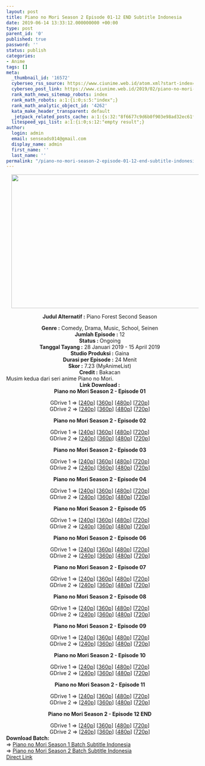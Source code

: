 ```yaml
---
layout: post
title: Piano no Mori Season 2 Episode 01-12 END Subtitle Indonesia
date: 2019-06-14 13:33:12.000000000 +00:00
type: post
parent_id: '0'
published: true
password: ''
status: publish
categories:
- Anime
tags: []
meta:
  _thumbnail_id: '16572'
  cyberseo_rss_source: https://www.ciunime.web.id/atom.xml?start-index=3751&max-results=150
  cyberseo_post_link: https://www.ciunime.web.id/2019/02/piano-no-mori-season-2-subtitle.html
  rank_math_news_sitemap_robots: index
  rank_math_robots: a:1:{i:0;s:5:"index";}
  rank_math_analytic_object_id: '4262'
  kata_make_header_transparent: default
  _jetpack_related_posts_cache: a:1:{s:32:"8f6677c9d6b0f903e98ad32ec61f8deb";a:2:{s:7:"expires";i:1653081640;s:7:"payload";a:0:{}}}
  litespeed_vpi_list: a:1:{i:0;s:12:"empty result";}
author:
  login: admin
  email: senseads014@gmail.com
  display_name: admin
  first_name: ''
  last_name: ''
permalink: "/piano-no-mori-season-2-episode-01-12-end-subtitle-indonesia/"
---
```

<div style="text-align: center;">
<div style="text-align: left;">
<div class="separator" style="clear: both; text-align: center;"><a href="https://2.bp.blogspot.com/-VGXrWAEdocU/XFXmPfoMVaI/AAAAAAAAJhk/QSFlCn5huhQX9pePUxZ62XvSTHA2URY9gCLcBGAs/s1600/Piano%2Bno%2BMori%2BSeason%2B2.jpg" imageanchor="1" style="margin-left: 1em; margin-right: 1em;"><img border="0" data-original-height="720" data-original-width="1280" height="360" src="{{ site.baseurl }}/assets/2019/06/Piano%2Bno%2BMori%2BSeason%2B2.jpg" width="640" /></a></div>
<p></div>
<p><b>Judul</b><b><b> Alternatif</b> :</b> Piano Forest Second Season</div>
<div style="text-align: center;"><b><b>Genre :</b></b> Comedy, Drama, Music, School, Seinen</div>
<div style="text-align: center;"><b>Jumlah Episode :</b> 12<br /><b>Status : </b>Ongoing<br /><b>Tanggal Tayang :</b> 28 Januari 2019 - 15 April 2019<br /><b>Studio Produksi :</b> <b></b>Gaina<br /><b>Durasi per Episode :</b> 24 Menit</div>
<div style="text-align: center;"><b>Skor :</b> 7.23 (MyAnimeList)<br /><b>Credit :</b> Bakacan</div>
<div style="text-align: center;"></div>
<div style="text-align: justify;">Musim kedua dari seri anime Piano no Mori.</div>
<div style="text-align: justify;"></div>
<div style="text-align: justify;"></div>
<div style="text-align: center;"><b>Link Download :</b></div>
<div style="text-align: center;"><b>Piano no Mori Season 2 - Episode 01</b></p>
<div style="text-align: center;">GDrive 1 =&gt; [<a href="http://wishes2.com/MY4xO" target="_blank" rel="noopener">240p</a>] [<a href="http://wishes2.com/T9S1S" target="_blank" rel="noopener">360p</a>] [<a href="http://wishes2.com/kwIi1" target="_blank" rel="noopener">480p</a>] [<a href="http://wishes2.com/STcf" target="_blank" rel="noopener">720p</a>]<br />GDrive 2 =&gt; [<a href="http://wishes2.com/sC2ry" target="_blank" rel="noopener">240p</a>] [<a href="http://wishes2.com/dDMV" target="_blank" rel="noopener">360p</a>] [<a href="http://wishes2.com/gncb7" target="_blank" rel="noopener">480p</a>] [<a href="http://wishes2.com/sK9J" target="_blank" rel="noopener">720p</a>]</p>
<p><b><b>Piano no Mori Season 2 </b>- Episode 02</b></p>
<div style="text-align: center;">GDrive 1 =&gt; [<a href="http://wishes2.com/B0yiz" target="_blank" rel="noopener">240p</a>] [<a href="http://wishes2.com/qLD4" target="_blank" rel="noopener">360p</a>] [<a href="http://wishes2.com/1C4zY" target="_blank" rel="noopener">480p</a>] [<a href="http://wishes2.com/duyfH" target="_blank" rel="noopener">720p</a>]<br />GDrive 2 =&gt; [<a href="http://wishes2.com/qkp6b" target="_blank" rel="noopener">240p</a>] [<a href="http://wishes2.com/NoDw" target="_blank" rel="noopener">360p</a>] [<a href="http://wishes2.com/3uHl" target="_blank" rel="noopener">480p</a>] [<a href="http://wishes2.com/E4ecM" target="_blank" rel="noopener">720p</a>]</p>
<p><b><b>Piano no Mori Season 2 </b>- Episode 03</b></p>
<div style="text-align: center;">GDrive 1 =&gt; [<a href="http://wishes2.com/sIXHs" target="_blank" rel="noopener">240p</a>] [<a href="http://wishes2.com/HSFF" target="_blank" rel="noopener">360p</a>] [<a href="http://wishes2.com/Wky1W" target="_blank" rel="noopener">480p</a>] [<a href="http://wishes2.com/56y2" target="_blank" rel="noopener">720p</a>]<br />GDrive 2 =&gt; [<a href="http://wishes2.com/vSBk" target="_blank" rel="noopener">240p</a>] [<a href="http://wishes2.com/yU7fM" target="_blank" rel="noopener">360p</a>] [<a href="http://wishes2.com/eNZx" target="_blank" rel="noopener">480p</a>] [<a href="http://wishes2.com/ug081" target="_blank" rel="noopener">720p</a>]</p>
<p><b><b>Piano no Mori Season 2 </b>- Episode 04</b></p>
<div style="text-align: center;">GDrive 1 =&gt; [<a href="https://wishes2.com/cGyF" target="_blank" rel="noopener">240p</a>] [<a href="https://wishes2.com/nKQDd" target="_blank" rel="noopener">360p</a>] [<a href="https://wishes2.com/YPbd" target="_blank" rel="noopener">480p</a>] [<a href="https://wishes2.com/eQGk" target="_blank" rel="noopener">720p</a>]<br />GDrive 2 =&gt; [<a href="https://wishes2.com/iE8gA" target="_blank" rel="noopener">240p</a>] [<a href="https://wishes2.com/0SAMj" target="_blank" rel="noopener">360p</a>] [<a href="https://wishes2.com/GvtRx" target="_blank" rel="noopener">480p</a>] [<a href="https://wishes2.com/wQtvx" target="_blank" rel="noopener">720p</a>]</p>
<p><b><b>Piano no Mori Season 2 </b>- Episode 05</b></p>
<div style="text-align: center;">GDrive 1 =&gt; [<a href="https://wishes2.com/K4Aiy" target="_blank" rel="noopener">240p</a>] [<a href="https://wishes2.com/s6uo" target="_blank" rel="noopener">360p</a>] [<a href="https://wishes2.com/BFu7" target="_blank" rel="noopener">480p</a>] [<a href="https://wishes2.com/xv2HW" target="_blank" rel="noopener">720p</a>]<br />GDrive 2 =&gt; [<a href="https://wishes2.com/Y8ie" target="_blank" rel="noopener">240p</a>] [<a href="https://wishes2.com/pvdI" target="_blank" rel="noopener">360p</a>] [<a href="https://wishes2.com/bfhAL" target="_blank" rel="noopener">480p</a>] [<a href="https://wishes2.com/8ZTS" target="_blank" rel="noopener">720p</a>]</p>
<p><b><b>Piano no Mori Season 2 </b>- Episode 06</b></p>
<div style="text-align: center;">GDrive 1 =&gt; [<a href="https://wishes2.com/P9O58" target="_blank" rel="noopener">240p</a>] [<a href="https://wishes2.com/P1WVK" target="_blank" rel="noopener">360p</a>] [<a href="https://wishes2.com/vThDC" target="_blank" rel="noopener">480p</a>] [<a href="https://wishes2.com/OAea" target="_blank" rel="noopener">720p</a>]<br />GDrive 2 =&gt; [<a href="https://wishes2.com/VSn9O" target="_blank" rel="noopener">240p</a>] [<a href="https://wishes2.com/Ox15" target="_blank" rel="noopener">360p</a>] [<a href="https://wishes2.com/JEzaD" target="_blank" rel="noopener">480p</a>] [<a href="https://wishes2.com/GovC" target="_blank" rel="noopener">720p</a>]</p>
<p><b><b>Piano no Mori Season 2 </b>- Episode 07</b></p>
<div style="text-align: center;">GDrive 1 =&gt; [<a href="https://wishes2.com/L1He" target="_blank" rel="noopener">240p</a>] [<a href="https://wishes2.com/BFRRH" target="_blank" rel="noopener">360p</a>] [<a href="https://wishes2.com/MNkMi" target="_blank" rel="noopener">480p</a>] [<a href="https://wishes2.com/fpCL" target="_blank" rel="noopener">720p</a>]<br />GDrive 2 =&gt; [<a href="https://wishes2.com/sXCc" target="_blank" rel="noopener">240p</a>] [<a href="https://wishes2.com/TtmpC" target="_blank" rel="noopener">360p</a>] [<a href="https://wishes2.com/xBvo" target="_blank" rel="noopener">480p</a>] [<a href="https://wishes2.com/E7g7" target="_blank" rel="noopener">720p</a>]</p>
<p><b><b>Piano no Mori Season 2 </b>- Episode 08</b></p>
<div style="text-align: center;">GDrive 1 =&gt; [<a href="https://wishes2.com/xsCt" target="_blank" rel="noopener">240p</a>] [<a href="https://wishes2.com/C6Pz" target="_blank" rel="noopener">360p</a>] [<a href="https://wishes2.com/rOKI5" target="_blank" rel="noopener">480p</a>] [<a href="https://wishes2.com/zWXy" target="_blank" rel="noopener">720p</a>]<br />GDrive 2 =&gt; [<a href="https://wishes2.com/1kAI" target="_blank" rel="noopener">240p</a>] [<a href="https://wishes2.com/XhL1" target="_blank" rel="noopener">360p</a>] [<a href="https://wishes2.com/dqfyn" target="_blank" rel="noopener">480p</a>] [<a href="https://wishes2.com/PSKil" target="_blank" rel="noopener">720p</a>]</p>
<p><b><b>Piano no Mori Season 2 </b>- Episode 09</b></p>
<div style="text-align: center;">GDrive 1 =&gt; [<a href="https://wishes2.com/cqxO6" target="_blank" rel="noopener">240p</a>] [<a href="https://wishes2.com/7mH1q" target="_blank" rel="noopener">360p</a>] [<a href="https://wishes2.com/Y9Tz" target="_blank" rel="noopener">480p</a>] [<a href="https://wishes2.com/eHWFt" target="_blank" rel="noopener">720p</a>]<br />GDrive 2 =&gt; [<a href="https://wishes2.com/4Ve2M" target="_blank" rel="noopener">240p</a>] [<a href="https://wishes2.com/Pcex3" target="_blank" rel="noopener">360p</a>] [<a href="https://wishes2.com/K80j" target="_blank" rel="noopener">480p</a>] [<a href="https://wishes2.com/LlhP2" target="_blank" rel="noopener">720p</a>]</p>
<p><b><b>Piano no Mori Season 2 </b>- Episode 10</b></p>
<div style="text-align: center;">GDrive 1 =&gt; [<a href="https://wishes2.com/cmCuC" target="_blank" rel="noopener">240p</a>] [<a href="https://wishes2.com/oq9J" target="_blank" rel="noopener">360p</a>] [<a href="https://wishes2.com/iJTz" target="_blank" rel="noopener">480p</a>] [<a href="https://wishes2.com/JD7vR" target="_blank" rel="noopener">720p</a>]<br />GDrive 2 =&gt; [<a href="https://wishes2.com/LHq9F" target="_blank" rel="noopener">240p</a>] [<a href="https://wishes2.com/nKypa" target="_blank" rel="noopener">360p</a>] [<a href="https://wishes2.com/MRTKn" target="_blank" rel="noopener">480p</a>] [<a href="https://wishes2.com/tVG4z" target="_blank" rel="noopener">720p</a>]</p>
<p><b><b>Piano no Mori Season 2 </b>- Episode 11</b></p>
<div style="text-align: center;">GDrive 1 =&gt; [<a href="https://wishes2.com/54IHS" target="_blank" rel="noopener">240p</a>] [<a href="https://wishes2.com/wyzX" target="_blank" rel="noopener">360p</a>] [<a href="https://wishes2.com/fNrU8" target="_blank" rel="noopener">480p</a>] [<a href="https://wishes2.com/ZZIuG" target="_blank" rel="noopener">720p</a>]<br />GDrive 2 =&gt; [<a href="https://wishes2.com/LExFa" target="_blank" rel="noopener">240p</a>] [<a href="https://wishes2.com/lhAN" target="_blank" rel="noopener">360p</a>] [<a href="https://wishes2.com/tg5T" target="_blank" rel="noopener">480p</a>] [<a href="https://wishes2.com/zx26S" target="_blank" rel="noopener">720p</a>]</p>
<p><b><b>Piano no Mori Season 2 </b>- Episode 12 END</b></p>
<div style="text-align: center;">GDrive 1 =&gt; [<a href="https://wishes2.com/fbsz" target="_blank" rel="noopener">240p</a>] [<a href="https://wishes2.com/Qf5M" target="_blank" rel="noopener">360p</a>] [<a href="https://wishes2.com/2qVeH" target="_blank" rel="noopener">480p</a>] [<a href="https://wishes2.com/VCVWN" target="_blank" rel="noopener">720p</a>]<br />GDrive 2 =&gt; [<a href="https://wishes2.com/W7VA6" target="_blank" rel="noopener">240p</a>] [<a href="https://wishes2.com/CeUQ" target="_blank" rel="noopener">360p</a>] [<a href="https://wishes2.com/F6Ec" target="_blank" rel="noopener">480p</a>] [<a href="https://wishes2.com/Mehd" target="_blank" rel="noopener">720p</a>]
<div style="text-align: justify;"></div>
<div style="text-align: justify;"></div>
<div style="text-align: justify;"><b><b><b>Download Batch</b></b>:</b></div>
<div style="text-align: justify;"></div>
<div style="text-align: justify;">=&gt; <a href="https://www.ciunime.com/2019/01/piano-no-mori-season-1-episode-01-12.html" target="_blank" rel="noopener">Piano no Mori Season 1 Batch Subtitle Indonesia</a></div>
<div style="text-align: justify;">=&gt; <a href="https://www.ciunime.com/2019/04/piano-no-mori-season-2-episode-01-12.html" target="_blank" rel="noopener">Piano no Mori Season 2 Batch Subtitle Indonesia</a></div>
</div>
</div>
</div>
</div>
</div>
</div>
</div>
</div>
</div>
</div>
</div>
</div>
</div>
<link rel="stylesheet" href="https://cdnjs.cloudflare.com/ajax/libs/font-awesome/4.7.0/css/font-awesome.min.css" />
<div class="divbtn"> <a href="https://handymansurrender.com/fihup8buzv?key=94550f7ce39444073321dde3b8782f97" class="btn"><i class="fa fa-download"></i> Direct Link</a> </div>
